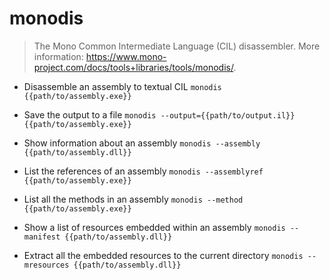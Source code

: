 # monodis
> The Mono Common Intermediate Language (CIL) disassembler.
> More information: <https://www.mono-project.com/docs/tools+libraries/tools/monodis/>.

- Disassemble an assembly to textual CIL
`monodis {{path/to/assembly.exe}}`

- Save the output to a file
`monodis --output={{path/to/output.il}} {{path/to/assembly.exe}}`

- Show information about an assembly
`monodis --assembly {{path/to/assembly.dll}}`

- List the references of an assembly
`monodis --assemblyref {{path/to/assembly.exe}}`

- List all the methods in an assembly
`monodis --method {{path/to/assembly.exe}}`

- Show a list of resources embedded within an assembly
`monodis --manifest {{path/to/assembly.dll}}`

- Extract all the embedded resources to the current directory
`monodis --mresources {{path/to/assembly.dll}}`
